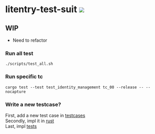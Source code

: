 # litentry-test-suit ![](https://tokei.rs/b1/github/zTgx/litentry-test-suit)

## WIP

* Need to refactor

### Run all test
```shell
./scripts/test_all.sh
```

### Run specific tc
```shell
cargo test --test test_identity_management tc_00 --release -- --nocapture
```

### Write a new testcase?
First, add a new test case in [testcases](./docs/Testcases.md)  
Secondly, impl it in [rust](./src/)   
Last, impl [tests](./tests/)  